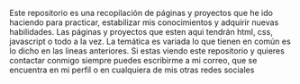 Este repositorio es una recopilación de páginas y proyectos que he ido haciendo para practicar, estabilizar mis conocimientos y adquirir nuevas habilidades.
Las páginas y proyectos que esten aqui tendrán html, css, javascript o todo a la vez.
La temática es variada lo que tienen en común es lo dicho en las lineas anteriores.
Si estas viendo este repositorio y quieres contactar conmigo siempre puedes escribirme a mi correo, que se encuentra en mi perfil o en cualquiera de mis otras redes sociales



